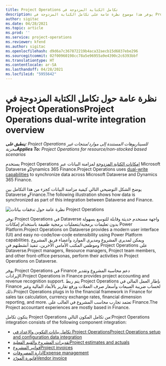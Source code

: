 ```yaml
---
title: تكامل ‏‫الكتابة المزدوجة في Project Operations
description: يوفر هذا موضوع نظرة عامة على تكامل الكتابة المزدوجة في Project Operations.
author: sigitac
ms.date: 04/28/2021
ms.topic: article
ms.prod: ''
ms.service: project-operations
ms.reviewer: kfend
ms.author: sigitac
ms.openlocfilehash: d9d6a7c367872219b4aca32aecb15d6837ebe296
ms.sourcegitcommit: 02f00960198cc78a5e96955a9e4390c2c6393bbf
ms.translationtype: HT
ms.contentlocale: ar-SA
ms.lasthandoff: 04/28/2021
ms.locfileid: "5955642"
---
```

# <a name="project-operations-dual-write-integration-overview"></a><span data-ttu-id="936f7-103">نظرة عامة حول تكامل ‏‫الكتابة المزدوجة في Project Operations</span><span class="sxs-lookup"><span data-stu-id="936f7-103">Project Operations dual-write integration overview</span></span>

<span data-ttu-id="936f7-104">_**ينطبق على:** Project Operations للسيناريوهات المستندة إلى موارد/منتجات غير مخزنة‬_</span><span class="sxs-lookup"><span data-stu-id="936f7-104">_**Applies To:** Project Operations for resource/non-stocked based scenarios_</span></span>

<span data-ttu-id="936f7-105">يستخدم Project Operations [إمكانات الكتابة المزدوجة](/dynamics365/fin-ops-core/dev-itpro/data-entities/dual-write/dual-write-home-page) لمزامنة البيانات عبر Microsoft Dataverse وDynamics 365 Finance.</span><span class="sxs-lookup"><span data-stu-id="936f7-105">Project Operations uses [dual-write capabilities](/dynamics365/fin-ops-core/dev-itpro/data-entities/dual-write/dual-write-home-page) to synchronize data across Microsoft Dataverse and Dynamics 365 Finance.</span></span>

<span data-ttu-id="936f7-106">يوضح الشكل التوضيحي التالي كيفية مزامنة البيانات كجزء من هذا التكامل بين Dataverse وFinance.</span><span class="sxs-lookup"><span data-stu-id="936f7-106">The following illustration shows how data is synchronized as part of this integration between Dataverse and Finance.</span></span>

![نظرة عامة حول تدفقات بيانات Project Operations](./media/ProjectOperationsFlows.jpg)

<span data-ttu-id="936f7-108">توفر Project Operations في Dataverse واجهة مستخدم حديثة وقابلة للتوسع بسهولة بدون تعليمات برمجية/بتعمليات برمجية طفيفة باستخدام إمكانات Power Platform.</span><span class="sxs-lookup"><span data-stu-id="936f7-108">Project Operations on Dataverse provides a modern user interface (UI) and easy no-code/low-code extensibility using Power Platform capabilities.</span></span> <span data-ttu-id="936f7-109">ويمكن لمديري المشروع ومديري الموارد وأعضاء فريق المشروع وموظفي المكتب الأمامي الآخرين، تنفيذ أنشطتهم في Project Operations على Dataverse.</span><span class="sxs-lookup"><span data-stu-id="936f7-109">Project managers, Resource managers, Project team members, and other front-office personas, perform their activities in Project Operations on Dataverse.</span></span>

<span data-ttu-id="936f7-110">يوفر Project Operations في Finance دعم محاسبة المشروع وتقدير الإيرادات.</span><span class="sxs-lookup"><span data-stu-id="936f7-110">Project Operations in Finance provides project accounting and revenue recognition support.</span></span> <span data-ttu-id="936f7-111">يتم ربط Project Operations بإطار العمل المالي في Finance لحساب ضريبة المبيعات وأسعار صرف العملات ورفع تقارير بالأبعاد المالية وغير ذلك.</span><span class="sxs-lookup"><span data-stu-id="936f7-111">Project Operations plugs in to the financial framework in Finance for sales tax calculation, currency exchange rates, financial dimension reporting, and more.</span></span> <span data-ttu-id="936f7-112">تعتمد تجارب محاسب المشروع في الغالب على Finance.</span><span class="sxs-lookup"><span data-stu-id="936f7-112">The Project accountant experiences are mostly based in Finance.</span></span>

<span data-ttu-id="936f7-113">يتكون تكامل Project Operations من تكامل المكون التالي:</span><span class="sxs-lookup"><span data-stu-id="936f7-113">Project Operations integration consists of the following component integration:</span></span>


- [<span data-ttu-id="936f7-114">تكامل بيانات التكوين والإعداد في Project Operations</span><span class="sxs-lookup"><span data-stu-id="936f7-114">Project Operations setup and configuration data integration</span></span>](resource-dual-write-setup-integration.md) 
- [<span data-ttu-id="936f7-115">تقديرات المشروع والقيم الفعلية</span><span class="sxs-lookup"><span data-stu-id="936f7-115">Project estimates and actuals</span></span>](resource-dual-write-estimates-actuals.md)
- [<span data-ttu-id="936f7-116">فواتير المشروع</span><span class="sxs-lookup"><span data-stu-id="936f7-116">Project invoices</span></span>](resource-dual-write-project-invoice.md)
- [<span data-ttu-id="936f7-117">إدارة المصروفات</span><span class="sxs-lookup"><span data-stu-id="936f7-117">Expense management</span></span>](resource-dual-write-expense.md)
- [<span data-ttu-id="936f7-118">فاتورة المورّد</span><span class="sxs-lookup"><span data-stu-id="936f7-118">Vendor invoice</span></span>](resource-dual-write-vendor-invoice.md)
